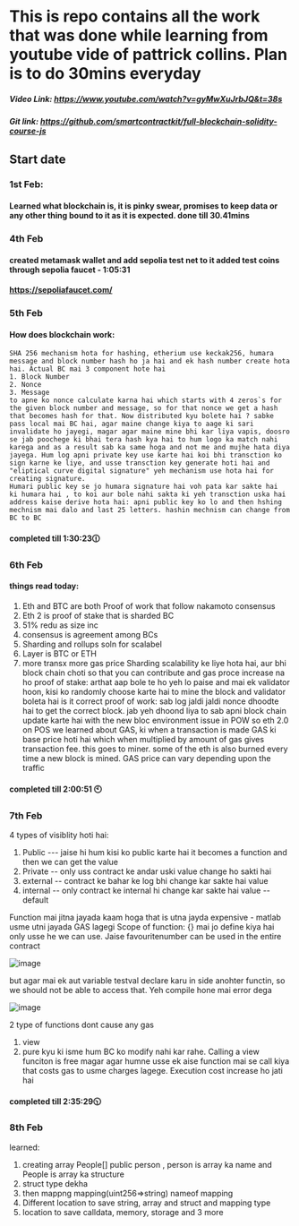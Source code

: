# This is repo contains all the work that was done while learning from youtube vide of pattrick collins. Plan is to do 30mins everyday

##### Video Link: https://www.youtube.com/watch?v=gyMwXuJrbJQ&t=38s
##### Git link: https://github.com/smartcontractkit/full-blockchain-solidity-course-js
## Start date 
### 1st Feb:
#### Learned what blockchain is, it is pinky swear, promises to keep data or any other thing bound to it as it is expected. done till 30.41mins

### 4th Feb
#### created metamask wallet and add sepolia test net to it added test coins through sepolia faucet - 1:05:31
#### https://sepoliafaucet.com/

### 5th Feb
#### How does blockchain work:
    SHA 256 mechanism hota for hashing, etherium use keckak256, humara message and block number hash ho ja hai and ek hash number create hota hai. Actual BC mai 3 component hote hai 
    1. Block Number
    2. Nonce
    3. Message
    to apne ko nonce calculate karna hai which starts with 4 zeros`s for the given block number and message, so for that nonce we get a hash that becomes hash for that. Now distributed kyu bolete hai ? sabke pass local mai BC hai, agar maine change kiya to aage ki sari invalidate ho jayegi, magar agar maine mine bhi kar liya vapis, doosro se jab poochege ki bhai tera hash kya hai to hum logo ka match nahi karega and as a result sab ka same hoga and not me and mujhe hata diya jayega. Hum log apni private key use karte hai koi bhi transction ko sign karne ke liye, and usse transction key generate hoti hai and "eliptical curve digital signature" yeh mechanism use hota hai for creating signature. 
    Humari public key se jo humara signature hai voh pata kar sakte hai  ki humara hai , to koi aur bole nahi sakta ki yeh transction uska hai
    address kaise derive hota hai: apni public key ko lo and then hshing mechnism mai dalo and last 25 letters. hashin mechnism can change from BC to BC 
#### completed till 1:30:23🕧
### 6th Feb
#### things read today:
1. Eth and BTC are both Proof of work that follow nakamoto consensus
2. Eth 2 is proof of stake that is sharded BC
3. 51% redu as size inc
4. consensus is agreement among BCs
5. Sharding and rollups soln for scalabel
6. Layer is BTC or ETH
7. more transx more gas price
   Sharding scalability ke liye hota hai, aur bhi block chain choti so that you can contribute and gas proce increase na ho
   proof of stake: arthat aap bole te ho yeh lo paise and mai ek validator hoon, kisi ko randomly choose karte hai to mine the block and validator boleta hai is it correct
   proof of work: sab log jaldi jaldi nonce dhoodte hai to get the correct block. jab yeh dhoond liya to sab apni block chain update karte hai with the new bloc
   environment issue in POW so eth 2.0 on POS
   we learned about GAS, ki when a transaction is made GAS ki base price hoti hai which when multiplied by amount of gas gives transaction fee. this goes to miner. some of the eth is also burned every time a new block is mined. GAS price can vary depending upon the traffic
#### completed till 2:00:51 🕙

### 7th Feb
4 types of visiblity hoti hai:
1. Public --- jaise hi hum kisi ko public karte hai it becomes a function and then we can get the value
2. Private -- only uss contract ke andar uski value change ho sakti hai 
3. external -- contract ke bahar ke log bhi change kar sakte hai value 
4. internal -- only contract ke internal hi change kar sakte hai value -- default

Function mai jitna jayada kaam hoga that is utna jayda expensive - matlab usme utni jayada GAS lagegi
Scope of function:
{} mai jo define kiya hai only usse he we can use. Jaise favouritenumber can be used in the entire contract

![image](https://github.com/ank1331/Blockchain/assets/96980640/ff71c7a3-294f-45a6-907b-f33659028c72)


but agar mai ek aut variable testval declare karu in side anohter functin, so we should not be able to access that. Yeh compile hone mai error dega

![image](https://github.com/ank1331/Blockchain/assets/96980640/13034c99-c60b-46a6-b3f4-d883d0941729)

2 type of functions dont cause any gas 
1. view
2. pure
   kyu ki isme hum BC ko modify nahi kar rahe. Calling a view funciton is free magar agar humne usse ek aise function mai se call kiya that costs gas to usme charges lagege. Execution cost increase ho jati hai
#### completed till 2:35:29🕥

### 8th Feb
learned:
1. creating array People[] public person , person is array ka name and People is array ka structure
2. struct type dekha
3. then mappng mapping(uint256=>string) nameof mapping
4. Different location to save string, array and struct and mapping type
5. location to save calldata, memory, storage and 3 more
   
   
